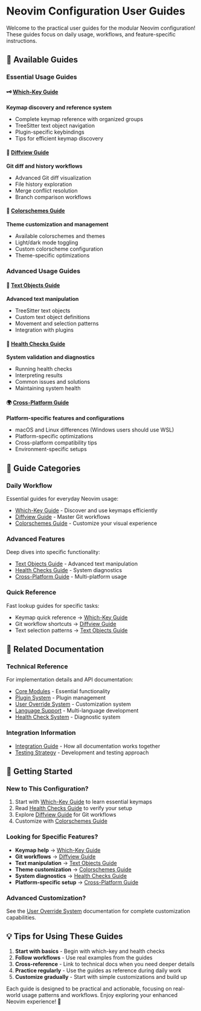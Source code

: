 # Neovim Configuration User Guides

Welcome to the practical user guides for the modular Neovim configuration! These guides focus on daily usage, workflows, and feature-specific instructions.

## 📖 Available Guides

### **Essential Usage Guides**

#### 🗝️ [Which-Key Guide](which-key.md)
**Keymap discovery and reference system**
- Complete keymap reference with organized groups
- TreeSitter text object navigation
- Plugin-specific keybindings
- Tips for efficient keymap discovery

#### 🌿 [Diffview Guide](diffview.md) 
**Git diff and history workflows**
- Advanced Git diff visualization
- File history exploration
- Merge conflict resolution
- Branch comparison workflows

#### 🎨 [Colorschemes Guide](colorschemes.md)
**Theme customization and management**
- Available colorschemes and themes
- Light/dark mode toggling
- Custom colorscheme configuration
- Theme-specific optimizations

### **Advanced Usage Guides**

#### 📝 [Text Objects Guide](text-objects.md)
**Advanced text manipulation**
- TreeSitter text objects
- Custom text object definitions
- Movement and selection patterns
- Integration with plugins

#### 🏥 [Health Checks Guide](health-checks.md)
**System validation and diagnostics**
- Running health checks
- Interpreting results
- Common issues and solutions
- Maintaining system health

#### 🌍 [Cross-Platform Guide](cross-platform.md)
**Platform-specific features and configurations**
- macOS and Linux differences (Windows users should use WSL)
- Platform-specific optimizations
- Cross-platform compatibility tips
- Environment-specific setups

## 🎯 Guide Categories

### **Daily Workflow**
Essential guides for everyday Neovim usage:
- [Which-Key Guide](which-key.md) - Discover and use keymaps efficiently
- [Diffview Guide](diffview.md) - Master Git workflows
- [Colorschemes Guide](colorschemes.md) - Customize your visual experience

### **Advanced Features**  
Deep dives into specific functionality:
- [Text Objects Guide](text-objects.md) - Advanced text manipulation
- [Health Checks Guide](health-checks.md) - System diagnostics
- [Cross-Platform Guide](cross-platform.md) - Multi-platform usage

### **Quick Reference**
Fast lookup guides for specific tasks:
- Keymap quick reference → [Which-Key Guide](which-key.md)
- Git workflow shortcuts → [Diffview Guide](diffview.md)
- Text selection patterns → [Text Objects Guide](text-objects.md)

## 🔗 Related Documentation

### **Technical Reference**
For implementation details and API documentation:
- [Core Modules](../modules/core.md) - Essential functionality
- [Plugin System](../modules/plugins.md) - Plugin management
- [User Override System](../modules/user.md) - Customization system
- [Language Support](../modules/languages.md) - Multi-language development
- [Health Check System](../modules/health.md) - Diagnostic system

### **Integration Information**
- [Integration Guide](../INTEGRATION_GUIDE.md) - How all documentation works together
- [Testing Strategy](../TESTING_STRATEGY.md) - Development and testing approach

## 🚀 Getting Started

### **New to This Configuration?**
1. Start with [Which-Key Guide](which-key.md) to learn essential keymaps
2. Read [Health Checks Guide](health-checks.md) to verify your setup
3. Explore [Diffview Guide](diffview.md) for Git workflows
4. Customize with [Colorschemes Guide](colorschemes.md)

### **Looking for Specific Features?**
- **Keymap help** → [Which-Key Guide](which-key.md)
- **Git workflows** → [Diffview Guide](diffview.md)
- **Text manipulation** → [Text Objects Guide](text-objects.md)
- **Theme customization** → [Colorschemes Guide](colorschemes.md)
- **System diagnostics** → [Health Checks Guide](health-checks.md)
- **Platform-specific setup** → [Cross-Platform Guide](cross-platform.md)

### **Advanced Customization?**
See the [User Override System](../modules/user.md) documentation for complete customization capabilities.

## 💡 Tips for Using These Guides

1. **Start with basics** - Begin with which-key and health checks
2. **Follow workflows** - Use real examples from the guides
3. **Cross-reference** - Link to technical docs when you need deeper details
4. **Practice regularly** - Use the guides as reference during daily work
5. **Customize gradually** - Start with simple customizations and build up

Each guide is designed to be practical and actionable, focusing on real-world usage patterns and workflows. Enjoy exploring your enhanced Neovim experience! 🎉 